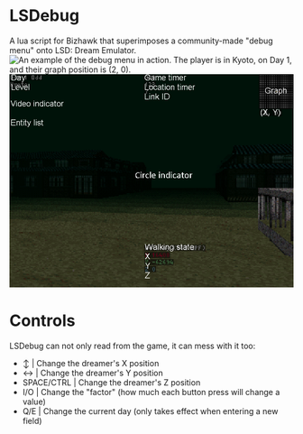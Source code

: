# LSDebug
A lua script for Bizhawk that superimposes a community-made "debug menu" onto LSD: Dream Emulator.
![An example of the debug menu in action. The player is in Kyoto, on Day 1, and their graph position is (2, 0).](https://github.com/xen-0sd/LSDebug/blob/main/example1.png)
![The same example, notated to show what each part of the menu displays.](https://github.com/xen-0sd/LSDebug/blob/main/example2.png)

# Controls
LSDebug can not only read from the game, it can mess with it too:
- ↕ | Change the dreamer's X position
- ↔ | Change the dreamer's Y position
- SPACE/CTRL | Change the dreamer's Z position
- I/O | Change the "factor" (how much each button press will change a value)
- Q/E | Change the current day (only takes effect when entering a new field)
